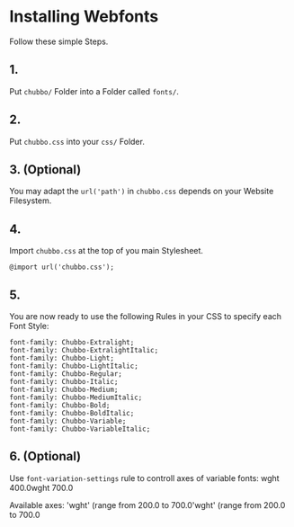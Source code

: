 # Installing Webfonts

Follow these simple Steps.

## 1.

Put `chubbo/` Folder into a Folder called `fonts/`.

## 2.

Put `chubbo.css` into your `css/` Folder.

## 3. (Optional)

You may adapt the `url('path')` in `chubbo.css` depends on your Website Filesystem.

## 4.

Import `chubbo.css` at the top of you main Stylesheet.

```
@import url('chubbo.css');
```

## 5.

You are now ready to use the following Rules in your CSS to specify each Font Style:

```
font-family: Chubbo-Extralight;
font-family: Chubbo-ExtralightItalic;
font-family: Chubbo-Light;
font-family: Chubbo-LightItalic;
font-family: Chubbo-Regular;
font-family: Chubbo-Italic;
font-family: Chubbo-Medium;
font-family: Chubbo-MediumItalic;
font-family: Chubbo-Bold;
font-family: Chubbo-BoldItalic;
font-family: Chubbo-Variable;
font-family: Chubbo-VariableItalic;

```

## 6. (Optional)

Use `font-variation-settings` rule to controll axes of variable fonts:
wght 400.0wght 700.0

Available axes:
'wght' (range from 200.0 to 700.0'wght' (range from 200.0 to 700.0
